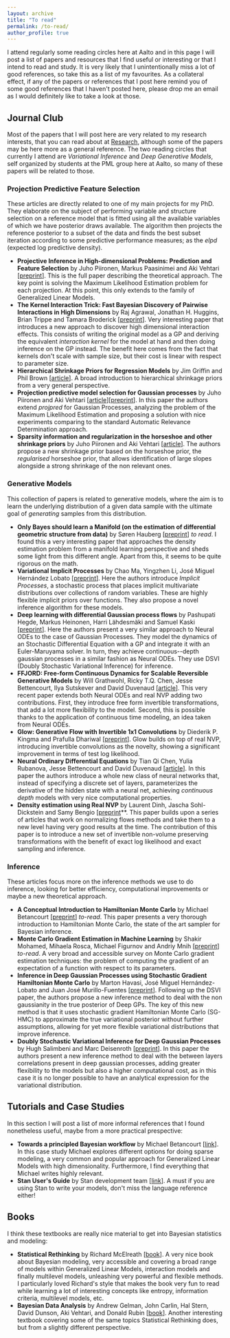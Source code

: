 ```yaml
---
layout: archive
title: "To read"
permalink: /to-read/
author_profile: true
---
```


I attend regularly some reading circles here at Aalto and in this page I will post a list of papers and resources that I find useful or interesting or that I intend to read and study.
It is very likely that I unintentionally miss a lot of good references, so take this as a list of my favourites.
As a collateral effect, if any of the papers or references that I post here remind you of some good references that I haven't posted here, please drop me an email as I would definitely like to take a look at those.

## Journal Club

Most of the papers that I will post here are very related to my research interests, that you can read about at [Research](http://alejandrocatalina.github.io), although some of the papers may be here more as a general reference.
The two reading circles that currently I attend are *Variational Inference* and *Deep Generative Models*, self organized by students at the PML group here at Aalto, so many of these papers will be related to those.

### Projection Predictive Feature Selection

These articles are directly related to one of my main projects for my PhD. 
They elaborate on the subject of performing variable and structure selection on a reference model that is fitted using all the available variables of which we have posterior draws available.
The algorithm then projects the reference posterior to a subset of the data and finds the best subset iteration according to some predictive performance measures; as the *elpd* (expected log predictive density).

  - **Projective Inference in High-dimensional Problems: Prediction and Feature Selection** by Juho Piironen, Markus Paasinimei and Aki Vehtari [[preprint](http://arxiv.org/abs/1810.02406)]. This is the full paper describing the theoretical approach. The key point is solving the Maximum Likelihood Estimation problem for each projection. At this point, this only extends to the family of Generalized Linear Models.
  - **The Kernel Interaction Trick: Fast Bayesian Discovery of Pairwise Interactions in High Dimensions** by Raj Agrawal, Jonathan H. Huggins, Brian Trippe and Tamara Broderick [[preprint](http://arxiv.org/abs/1905.06501)]. Very interesting paper that introduces a new approach to discover high dimensional interaction effects. This consists of writing the original model as a GP and deriving the equivalent *interaction kernel* for the model at hand and then doing inference on the GP instead. The benefit here comes from the fact that kernels don't scale with sample size, but their cost is linear with respect to parameter size.
  - **Hierarchical Shrinkage Priors for Regression Models** by Jim Griffin and Phil Brown [[article](http://projecteuclid.org/euclid.ba/1453211963)]. A broad introduction to hierarchical shrinkage priors from a very general perspective.
  - **Projection predictive model selection for Gaussian processes** by Juho Piironen and Aki Vehtari [[article](https://rc.signalprocessingsociety.org/conference-workshop-videos/mlsp/SPSVID00114.html)][[preprint](https://arxiv.org/abs/1510.04813)]. In this paper the authors extend *projpred* for Gaussian Processes, analyzing the problem of the Maximum Likelihood Estimation and proposing a solution with nice experiments comparing to the standard Automatic Relevance Determination approach.
  - **Sparsity information and regularization in the horseshoe and other shrinkage priors** by Juho Piironen and Aki Vehtari [[article](https://projecteuclid.org/euclid.ejs/1513306866)]. The authors propose a new shrinkage prior based on the horseshoe prior, the *regularised* horseshoe prior, that allows identification of large slopes alongside a strong shrinkage of the non relevant ones. 

### Generative Models

This collection of papers is related to generative models, where the aim is to learn the underlying distribution of a given data sample with the ultimate goal of *generating* samples from this distribution.

  - **Only Bayes should learn a Manifold (on the estimation of differential geometric structure from data)** by Søren Hauberg [[preprint](https://arxiv.org/abs/1806.04994)] *to read*. I found this a very interesting paper that approaches the density estimation problem from a manifold learning perspective and sheds some light from this different angle. Apart from this, it seems to be quite rigorous on the math.
  - **Variational Implicit Processes** by Chao Ma, Yingzhen Li, José Miguel Hernández Lobato [[preprint](http://arxiv.org/abs/1806.02390)]. Here the authors introduce *Implicit Processes*, a stochastic process that places implicit multivariate distributions over collections of random variables. These are highly flexible implicit priors over functions. They also propose a novel inference algorithm for these models.
  - **Deep learning with differential Gaussian process flows** by Pashupati Hegde, Markus Heinonen, Harri Lähdesmäki and Samuel Kaski [[preprint](https://arxiv.org/abs/1810.04066)]. Here the authors present a very similar approach to Neural ODEs to the case of Gaussian Processes. They model the dynamics of an Stochastic Differential Equation with a GP and integrate it with an Euler-Maruyama solver. In turn, they achieve continuous--depth gaussian processes in a similar fashion as Neural ODEs. They use DSVI (Doubly Stochastic Variational Inference) for inference.
  - **FFJORD: Free-form Continuous Dynamics for Scalable Reversible Generative Models** by Will Grathwohl, Ricky T.Q. Chen, Jesse Bettencourt, Ilya Sutskever and David Duvenaud [[article](https://openreview.net/pdf?id=rJxgknCcK7)]. This very recent paper extends both Neural ODEs and real NVP adding two contributions. First, they introduce free form invertible transformations, that add a lot more flexibility to the model. Second, this is possible thanks to the application of continuous time modeling, an idea taken from Neural ODEs.
  - **Glow: Generative Flow with Invertible 1x1 Convolutions** by Diederik P. Kingma and Prafulla Dhariwal [[preprint](http://arxiv.org/abs/1807.03039)]. Glow builds on top of real NVP, introducing invertible convolutions as the novelty, showing a significant improvement in terms of test log likelihood. 
  - **Neural Ordinary Differential Equations** by Tian Qi Chen, Yulia Rubanova, Jesse Bettencourt and David Duvenaud [[article](http://papers.nips.cc/paper/7892-neural-ordinary-differential-equations.pdf)]. In this paper the authors introduce a whole new class of neural networks that, instead of specifying a discrete set of layers, parameterizes the derivative of the hidden state with a neural net, achieving *continuous depth* models with very nice computational properties.
  - **Density estimation using Real NVP** by Laurent Dinh, Jascha Sohl-Dickstein and Samy Bengio [[preprint](http://arxiv.org/abs/1605.08803)**. This paper builds upon a series of articles that work on normalizing flows methods and take them to a new level having very good results at the time. The contribution of this paper is to introduce a new set of invertible non-volume preserving transformations with the benefit of exact log likelihood and exact sampling and inference.

### Inference

These articles focus more on the inference methods we use to do inference, looking for better efficiency, computational improvements or maybe a new theoretical approach.

  - **A Conceptual Introduction to Hamiltonian Monte Carlo** by Michael Betancourt [[preprint](http://arxiv.org/abs/1701.02434)] *to-read*. This paper presents a very thorough introduction to Hamiltonian Monte Carlo, the state of the art sampler for Bayesian inference.
  - **Monte Carlo Gradient Estimation in Machine Learning** by Shakir Mohamed, Mihaela Rosca, Michael Figurnov and Andriy Mnih [[preprint](http://arxiv.org/abs/1906.10652)] *to-read*. A very broad and accessible survey on Monte Carlo gradient estimation techniques: the problem of computing the gradient of an expectation of a function with respect to its parameters.
  - **Inference in Deep Gaussian Processes using Stochastic Gradient Hamiltonian Monte Carlo** by Marton Havasi, José Miguel Hernández-Lobato and Juan José Murillo-Fuentes [[preprint](https://arxiv.org/abs/1806.05490)]. Following up the DSVI paper, the authors propose a new inference method to deal with the non gaussianity in the true posterior of Deep GPs. The key of this new method is that it uses stochastic gradient Hamiltonian Monte Carlo (SG-HMC) to approximate the true variational posterior without further assumptions, allowing for yet more flexible variational distributions that improve inference.
  - **Doubly Stochastic Variational Inference for Deep Gaussian Processes** by Hugh Salimbeni and Marc Deisenroth [[preprint](http://arxiv.org/abs/1705.08933)]. In this paper the authors present a new inference method to deal with the between layers correlations present in deep gaussian processes, adding greater flexibility to the models but also a higher computational cost, as in this case it is no longer possible to have an analytical expression for the variational distribution.

## Tutorials and Case Studies

In this section I will post a list of more informal references that I found nonetheless useful, maybe from a more practical prespective:

  - **Towards a principled Bayesian workflow** by Michael Betancourt [[link](https://betanalpha.github.io/assets/case_studies/principled_bayesian_workflow.html)]. In this case study Michael explores different options for doing sparse modeling, a very common and popular approach for Generalized Linear Models with high dimensionality. Furthermore, I find everything that Michael writes highly relevant.
  - **Stan User's Guide** by Stan development team [[link](https://mc-stan.org/docs/2_19/stan-users-guide/index.html)]. A must if you are using Stan to write your models, don't miss the language reference either!


## Books

I think these textbooks are really nice material to get into Bayesian statistics and modeling:

  - **Statistical Rethinking** by Richard McElreath [[book](http://xcelab.net/rm/statistical-rethinking/)]. A very nice book about Bayesian modeling, very accessible and covering a broad range of models within Generalized Linear Models, interaction models and finally multilevel models, unleashing very powerful and flexible methods. I particularly loved Richard's style that makes the book very fun to read while learning a lot of interesting concepts like entropy, information criteria, multilevel models, etc.
  - **Bayesian Data Analysis** by Andrew Gelman, John Carlin, Hal Stern, David Dunson, Aki Vehtari, and Donald Rubin [[book](http://www.stat.columbia.edu/~gelman/book/)]. Another interesting textbook covering some of the same topics Statistical Rethinking does, but from a slightly different perspective. 
